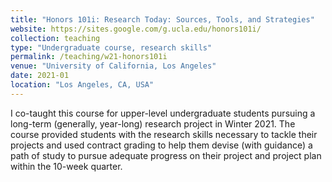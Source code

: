 ```yaml
---
title: "Honors 101i: Research Today: Sources, Tools, and Strategies"
website: https://sites.google.com/g.ucla.edu/honors101i/
collection: teaching 
type: "Undergraduate course, research skills"
permalink: /teaching/w21-honors101i
venue: "University of California, Los Angeles"
date: 2021-01
location: "Los Angeles, CA, USA"
---
```


I co-taught this course for upper-level undergraduate students pursuing a long-term (generally, year-long) research project in Winter 2021. The course provided students with the research skills necessary to tackle their projects and used contract grading to help them devise (with guidance) a path of study to pursue adequate progress on their project and project plan within the 10-week quarter.
